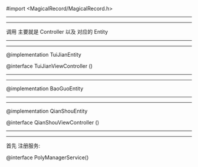 
#import <MagicalRecord/MagicalRecord.h>



<hr>

<hr>



调用 主要就是 Controller 以及 对应的 Entity


<hr>

<hr>

@implementation TuiJianEntity

@interface TuiJianViewController ()


<hr>

<hr>

@implementation BaoGuoEntity

<hr>

<hr>

@implementation QianShouEntity

@interface QianShouViewController ()




<hr>

<hr>


首先 注册服务:

@interface PolyManagerService()
